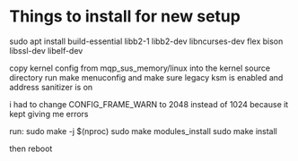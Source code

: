 # Things to install for new setup

sudo apt install build-essential libb2-1 libb2-dev libncurses-dev flex bison libssl-dev libelf-dev

copy kernel config from mqp_sus_memory/linux into the kernel source directory
run make menuconfig and make sure legacy ksm is enabled and address sanitizer is on

i had to change CONFIG_FRAME_WARN to 2048 instead of 1024 because it kept giving me errors

run:
sudo make -j $(nproc)
sudo make modules_install
sudo make install

then reboot
